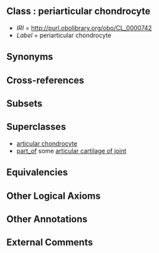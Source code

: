 
## Class : periarticular chondrocyte

 * *IRI* = http://purl.obolibrary.org/obo/CL_0000742
 * *Label* = periarticular chondrocyte

## Synonyms


## Cross-references


## Subsets


## Superclasses

 * [articular chondrocyte](../../CL/07/CL_1001607.md)
 * [part_of](../../BFO/50/BFO_0000050.md) some [articular cartilage of joint](../../UBERON/96/UBERON_0010996.md)

## Equivalencies


## Other Logical Axioms


## Other Annotations


## External Comments

